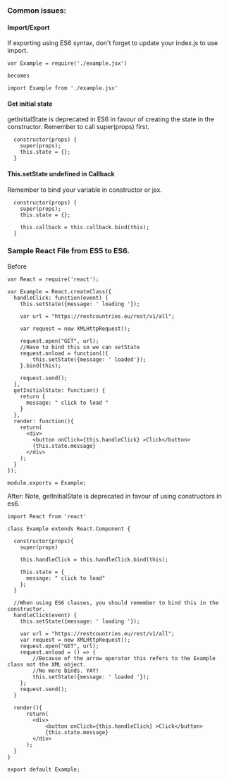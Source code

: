 ### Common issues:

#### Import/Export
If exporting using ES6 syntax, don't forget to update your index.js to use import. 

```
var Example = require('./example.jsx')

becomes

import Example from './example.jsx'
```

#### Get initial state

getInitialState is deprecated in ES6 in favour of creating the state in the constructor. Remember to call super(props) first.

```
  constructor(props) {
    super(props);
    this.state = {};
  }
```

#### This.setState undefined in Callback

Remember to bind your variable in constructor or jsx. 

```
  constructor(props) {
    super(props);
    this.state = {};

    this.callback = this.callback.bind(this);
  }
```

### Sample React File from ES5 to ES6. 

Before
```
var React = require('react');

var Example = React.createClass({
  handleClick: function(event) {    
    this.setState({message: ' loading '});

    var url = "https://restcountries.eu/rest/v1/all";

    var request = new XMLHttpRequest();

    request.open("GET", url);
    //Have to bind this so we can setState
    request.onload = function(){
        this.setState({message: ' loaded'});
    }.bind(this);

    request.send();
  },
  getInitialState: function() {
    return {
      message: " click to load "
    }
  },
  render: function(){
    return(
      <div>
        <button onClick={this.handleClick} >Click</button>
        {this.state.message}
      </div>
    );
  }
});

module.exports = Example;
```

After:
Note, getInitialState is deprecated in favour of using constructors in es6.
```
import React from 'react'

class Example extends React.Component {
  
  constructor(props){
    super(props)
    
    this.handleClick = this.handleClick.bind(this);

    this.state = {
      message: " click to load"
    };
  }

  //When using ES6 classes, you should remember to bind this in the constructor.
  handleClick(event) {
    this.setState({message: ' loading '});

    var url = "https://restcountries.eu/rest/v1/all";
    var request = new XMLHttpRequest();
    request.open("GET", url);
    request.onload = () => {
        //Because of the arrow operator this refers to the Example class not the XML object.
        //No more binds. YAY!
        this.setState({message: ' loaded '});
    };
    request.send();
  }

  render(){
      return(
        <div>
            <button onClick={this.handleClick} >Click</button>
            {this.state.message}
        </div>
      );
  }
}

export default Example;
```

